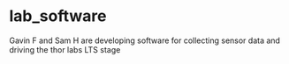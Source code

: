 # lab_software
Gavin F and Sam H are developing software for collecting sensor data and driving the thor labs LTS stage

